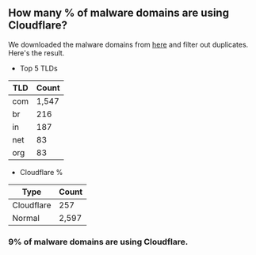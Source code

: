 ## How many % of malware domains are using Cloudflare?


We downloaded the malware domains from [here](https://urlhaus.abuse.ch) and filter out duplicates.
Here's the result.


[//]: # (start replacement)


- Top 5 TLDs

| TLD | Count |
| --- | --- |
| com | 1,547 |
| br | 216 |
| in | 187 |
| net | 83 |
| org | 83 |


- Cloudflare %

| Type | Count |
| --- | --- |
| Cloudflare | 257 |
| Normal | 2,597 |


### 9% of malware domains are using Cloudflare.